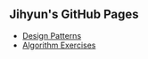 ## Jihyun's GitHub Pages

- [Design Patterns](https://jihyun-um.github.io/design-patterns)
- [Algorithm Exercises](https://jihyun-um.github.io/algorithm-exercises)